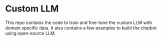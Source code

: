 # Custom LLM
This repo contains the code to train and fine-tune the custom LLM with domain specific data. It also contains a few examples to build the chatbot using open-source LLM.
